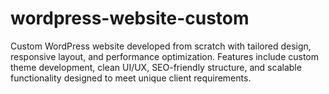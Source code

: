 # wordpress-website-custom
Custom WordPress website developed from scratch with tailored design, responsive layout, and performance optimization. Features include custom theme development, clean UI/UX, SEO-friendly structure, and scalable functionality designed to meet unique client requirements.
